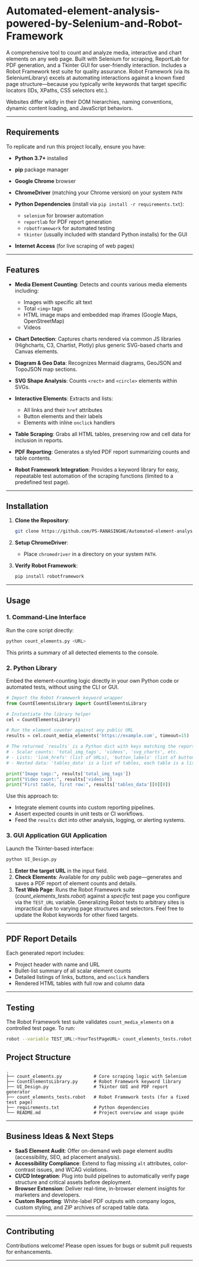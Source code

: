 # Automated-element-analysis-powered-by-Selenium-and-Robot-Framework


A comprehensive tool to count and analyze media, interactive and chart elements on any web page. Built with Selenium for scraping, ReportLab for PDF generation, and a Tkinter GUI for user-friendly interaction. Includes a Robot Framework test suite for quality assurance. Robot Framework (via its SeleniumLibrary) excels at automating interactions against a known fixed page structure—because you typically write keywords that target specific locators (IDs, XPaths, CSS selectors etc.).

Websites differ wildly in their DOM hierarchies, naming conventions, dynamic content loading, and JavaScript behaviors.

---

## Requirements

To replicate and run this project locally, ensure you have:

* **Python 3.7+** installed
* **pip** package manager
* **Google Chrome** browser
* **ChromeDriver** (matching your Chrome version) on your system `PATH`
* **Python Dependencies** (install via `pip install -r requirements.txt`):

  * `selenium` for browser automation
  * `reportlab` for PDF report generation
  * `robotframework` for automated testing
  * `tkinter` (usually included with standard Python installs) for the GUI
* **Internet Access** (for live scraping of web pages)

---

## Features

* **Media Element Counting**: Detects and counts various media elements including:

  * Images with specific alt text
  * Total `<img>` tags
  * HTML image maps and embedded map iframes (Google Maps, OpenStreetMap)
  * Videos
* **Chart Detection**: Captures charts rendered via common JS libraries (Highcharts, C3, Chartist, Plotly) plus generic SVG-based charts and Canvas elements.
* **Diagram & Geo Data**: Recognizes Mermaid diagrams, GeoJSON and TopoJSON map sections.
* **SVG Shape Analysis**: Counts `<rect>` and `<circle>` elements within SVGs.
* **Interactive Elements**: Extracts and lists:

  * All links and their `href` attributes
  * Button elements and their labels
  * Elements with inline `onclick` handlers
* **Table Scraping**: Grabs all HTML tables, preserving row and cell data for inclusion in reports.
* **PDF Reporting**: Generates a styled PDF report summarizing counts and table contents.
* **Robot Framework Integration**: Provides a keyword library for easy, repeatable test automation of the scraping functions (limited to a predefined test page).

---

## Installation

1. **Clone the Repository**:

   ```bash
   git clone https://github.com/PS-RANASINGHE/Automated-element-analysis-powered-by-Selenium-and-Robot-Framework/tree/main
   ```


2. **Setup ChromeDriver**:

   * Place `chromedriver` in a directory on your system `PATH`.

3. **Verify Robot Framework**:

   ```bash
   pip install robotframework
   ```

---

## Usage

### 1. Command-Line Interface

Run the core script directly:

```bash
python count_elements.py <URL>
```

This prints a summary of all detected elements to the console.

### 2. Python Library

Embed the element-counting logic directly in your own Python code or automated tests, without using the CLI or GUI.

```python
# Import the Robot Framework keyword wrapper
from CountElementsLibrary import CountElementsLibrary

# Instantiate the library helper
cel = CountElementsLibrary()

# Run the element counter against any public URL
results = cel.count_media_elements('https://example.com', timeout=15)

# The returned `results` is a Python dict with keys matching the report sections:
# - Scalar counts: 'total_img_tags', 'videos', 'svg_charts', etc.
# - Lists: 'link_hrefs' (list of URLs), 'button_labels' (list of button texts), 'onclick_tags'.
# - Nested data: 'tables_data' is a list of tables, each table is a list of rows, each row is a list of cell texts.

print("Image tags:", results['total_img_tags'])
print("Video count:", results['videos'])
print("First table, first row:", results['tables_data'][0][0])
```

Use this approach to:

* Integrate element counts into custom reporting pipelines.
* Assert expected counts in unit tests or CI workflows.
* Feed the `results` dict into other analysis, logging, or alerting systems.

### 3. GUI Application GUI Application

Launch the Tkinter-based interface:

```bash
python UI_Design.py
```

1. **Enter the target URL** in the input field.
2. **Check Elements**: Available for *any* public web page—generates and saves a PDF report of element counts and details.
3. **Test Web Page**: Runs the Robot Framework suite (*count\_elements\_tests.robot*) against a *specific* test page you configure via the `TEST_URL` variable. Generalizing Robot tests to arbitrary sites is impractical due to varying page structures and selectors. Feel free to update the Robot keywords for other fixed targets.

---

## PDF Report Details

Each generated report includes:

* Project header with name and URL
* Bullet-list summary of all scalar element counts
* Detailed listings of links, buttons, and `onclick` handlers
* Rendered HTML tables with full row and column data

---

## Testing

The Robot Framework test suite validates `count_media_elements` on a controlled test page. To run:

```bash
robot --variable TEST_URL:<YourTestPageURL> count_elements_tests.robot
```



## Project Structure

```plaintext
.
├── count_elements.py            # Core scraping logic with Selenium
├── CountElementsLibrary.py      # Robot Framework keyword library
├── UI_Design.py                 # Tkinter GUI and PDF report generator
├── count_elements_tests.robot   # Robot Framework tests (for a fixed test page)
├── requirements.txt             # Python dependencies
└── README.md                    # Project overview and usage guide
```

---

## Business Ideas & Next Steps

* **SaaS Element Audit**: Offer on-demand web page element audits (accessibility, SEO, ad placement analysis).
* **Accessibility Compliance**: Extend to flag missing `alt` attributes, color-contrast issues, and WCAG violations.
* **CI/CD Integration**: Plug into build pipelines to automatically verify page structure and critical assets before deployment.
* **Browser Extension**: Deliver real-time, in-browser element insights for marketers and developers.
* **Custom Reporting**: White-label PDF outputs with company logos, custom styling, and ZIP archives of scraped table data.

---

## Contributing

Contributions welcome! Please open issues for bugs or submit pull requests for enhancements. 

---








